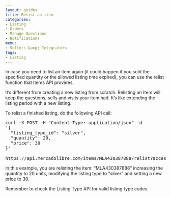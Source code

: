 ```yaml
---
layout: guides
title: Relist an item
categories: 
- Listing
- Orders
- Manage Questions
- Notifications
menu: 
- Sellers &amp; Integrators
tags: 
- Listing
---
```


In case you need to list an item again (it could happen if you sold the specified quantity or the allowed listing time expired), you can use the relist function that Items API provides.

It’s different from creating a new listing from scratch. Relisting an Item will keep the questions, sells and visits your item had. It’s like extending the listing period with a new listing.

To relist a finished listing, do the following API call:

<pre class="terminal">
curl -X POST -H "Content-Type: application/json" -d
'{
  "listing_type_id": "silver",
  "quantity": 20,
  "price": 30
}'

https://api.mercadolibre.com/items/MLA430387888/relist?access_token=$ACCESS_TOKEN
</pre>
In this example, you are relisting the item: “MLA430387888” increasing the quantity to 20 units, modifying the listing type to “silver” and setting a new price to 30.

Remember to check the Listing Type API for valid listing type codes.

